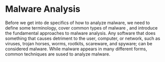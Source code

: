 # Malware Analysis

Before we get into de specifics of how to analyze malware, we need to define some terminology, cover common types of malware , and introduce
the fundamental approaches to malware analysis. Any software that does something that causes detriment to the user, computer, or network, such as 
viruses, trojan horses, worms, rootkits, scareware, and spyware; can be considered malware. While malware appears in many different forms, common
techniques are sused to analyze malware.
